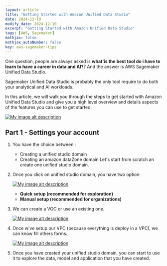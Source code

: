 ```yaml
---
layout: article
title: "Getting Started with Amazon Unified Data Studio"
date: 2024-12-10
modify_date: 2024-12-10
excerpt: "Getting Started with Amazon Unified Data Studio"
tags: [AWS, Sagemaker]
mathjax: false
mathjax_autoNumber: false
key: aws-sagemaker-tips
---
```


One question, people are always asked is **what'is the best tool do i have to learn to have a career in data and AI?**? And the answer is AWS Sagemaker Unified Data Studio.

Sagemaker Unified Data Studio is probably the only tool require to do both your analytical and AI workloads.

In this article, we will walk you through the steps to get started with Amazon Unified Data Studio and give you a high level overview and details aspects of the features you can use to get started.

[![My image alt description](/blog/assets/images/posts-img/unified-studio/03.jpg)](/blog/assets/images/posts-img/unified-studio/03.jpg)

## Part 1 - Settings your account

1. You have the choice between :

   * Creating a unified studio domain
   * Creating an amazon dataZone domain
Let's start from scratch an create one unified studio domain.

2. Once you click on unified studio domain, you have two option:

    [![My image alt description](/blog/assets/images/posts-img/unified-studio/04.jpg)](/blog/assets/images/posts-img/unified-studio/04.jpg)

   * **Quick setup (recommended for exploration)**
   * **Manual setup (recommended for organizations)**

3. We can create a VOC or use an existing one.

    [![My image alt description](/blog/assets/images/posts-img/unified-studio/05.jpg)](/blog/assets/images/posts-img/unified-studio/05.jpg)

4. Once w've setup our VPC (because everything is deploy in a VPC), we can know fill others forms.

    [![My image alt description](/blog/assets/images/posts-img/unified-studio/06.jpg)](/blog/assets/images/posts-img/unified-studio/06.jpg)

5. Once you have created your unified studio domain, you can start to use it to explore the data, model and application that you have created.
